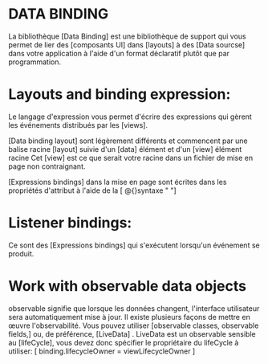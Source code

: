 # DATA BINDING
La bibliothèque [Data Binding] est une bibliothèque de support qui vous permet de lier des
[composants UI]  dans [layouts] à des [Data sourcse] dans votre application à l'aide d'un format déclaratif plutôt que par programmation.

# Layouts and binding expression:
Le langage d'expression vous permet d'écrire des expressions qui gèrent les événements distribués par les [views].

[Data binding layout] sont légèrement différents et commencent par une balise racine [layout] suivie 
d'un [data] élément et d'un [view] élément racine
Cet [view] est ce que serait votre racine dans un fichier de mise en page non contraignant.

[Expressions bindings] dans la mise en page sont écrites dans les propriétés d'attribut à l'aide de la [ @{}syntaxe " "]


# Listener bindings:
Ce sont des [Expressions bindings] qui s'exécutent lorsqu'un événement se produit. 


# Work with observable data objects
observable signifie que lorsque les données changent, l'interface utilisateur sera automatiquement mise à jour.
Il existe plusieurs façons de mettre en œuvre l'observabilité. Vous pouvez utiliser [observable classes, observable fields,]
ou, de préférence, [LiveData] .
LiveData est un observable sensible au [lifeCycle], vous devez donc spécifier le propriétaire du lifeCycle à utiliser:
  [ binding.lifecycleOwner = viewLifecycleOwner ]
